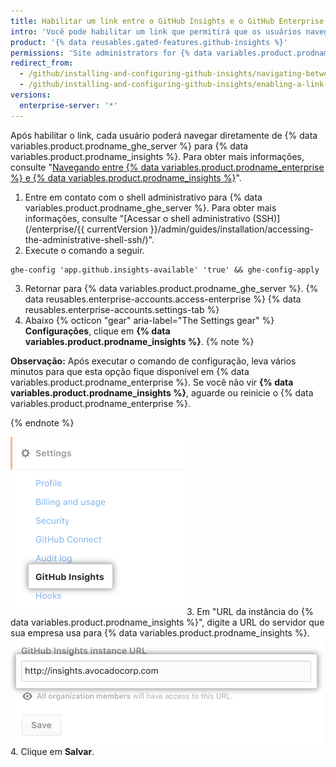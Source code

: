 ```yaml
---
title: Habilitar um link entre o GitHub Insights e o GitHub Enterprise
intro: 'Você pode habilitar um link que permitirá que os usuários naveguem de {% data variables.product.prodname_ghe_server %} para {% data variables.product.prodname_insights %}.'
product: '{% data reusables.gated-features.github-insights %}'
permissions: 'Site administrators for {% data variables.product.prodname_ghe_server %} can enable a link between {% data variables.product.prodname_ghe_server %} and {% data variables.product.prodname_insights %}.'
redirect_from:
  - /github/installing-and-configuring-github-insights/navigating-between-github-insights-and-github-enterprise
  - /github/installing-and-configuring-github-insights/enabling-a-link-between-github-insights-and-github-enterprise
versions:
  enterprise-server: '*'
---
```


Após habilitar o link, cada usuário poderá navegar diretamente de {% data variables.product.prodname_ghe_server %} para {% data variables.product.prodname_insights %}. Para obter mais informações, consulte "[Navegando entre {% data variables.product.prodname_enterprise %} e {% data variables.product.prodname_insights %}](/insights/exploring-your-usage-of-github-enterprise/navigating-between-github-enterprise-and-github-insights)".

1. Entre em contato com o shell administrativo para {% data variables.product.prodname_ghe_server %}. Para obter mais informações, consulte "[Acessar o shell administrativo (SSH)](/enterprise/{{ currentVersion }}/admin/guides/installation/accessing-the-administrative-shell-ssh/)".
2. Execute o comando a seguir.
  ```shell
  ghe-config 'app.github.insights-available' 'true' && ghe-config-apply
  ```
3. Retornar para
{% data variables.product.prodname_ghe_server %}.
{% data reusables.enterprise-accounts.access-enterprise %}
{% data reusables.enterprise-accounts.settings-tab %}
7. Abaixo
{% octicon "gear" aria-label="The Settings gear" %} **Configurações**, clique em **{% data variables.product.prodname_insights %}**.
  {% note %}

  **Observação:** Após executar o comando de configuração, leva vários minutos para que esta opção fique disponível em {% data variables.product.prodname_enterprise %}. Se você não vir **{% data variables.product.prodname_insights %}**, aguarde ou reinicie o {% data variables.product.prodname_enterprise %}.

  {% endnote %}

  ![Aaba {% data variables.product.prodname_insights %}](/assets/images/help/business-accounts/github-insights-tab.png)
3. Em "URL da instância do {% data variables.product.prodname_insights %}", digite a URL do servidor que sua empresa usa para {% data variables.product.prodname_insights %}. ![URL da instância do {% data variables.product.prodname_insights %}](/assets/images/help/business-accounts/insights-instance-url.png)
4. Clique em **Salvar**.
